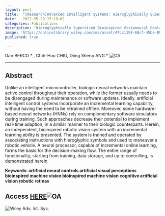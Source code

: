 ```yaml
---
layout: post
title:  "[Research]Advanced Intelligent Systems: Hieroglyphically Supervised Bioinspired Visioneural Controller"
date:   2022-05-29 15:18:02
categories: Publications
description: "Hieroglyphically Supervised Bioinspired Visioneural Controller"
image: 'https://onlinelibrary.wiley.com/cms/asset/47cc1198-68cf-45be-8918-cdb1b01b5052/aisy202200066-fig-0003-m.jpg'
published: true

---
```


Dan BERCO \* , Chih-Hao CHIU, Diing Shenp ANG \*
![OA](https://www.openaccess.nl/sites/www.openaccess.nl/files/documenten/open-access-logo-png-transparent.png)

---

## Abstract

Unlike an intelligent microcontroller, biologic neural networks maintain active control throughout their operation, while the former usually needs to be disengaged during maintenance or software updates. Ideally, artificial intelligent control systems incorporate an incremental learning capability, without having the need to be retrained offline. Moreover, some hardware-based neural networks (HNNs) rely on complementary software simulators during training. Such approaches decrease their potential to implement real-time adaption, in a similar manner to their biologic counterparts. Herein, an independent, bioinspired robotic vision system with an incremental learning ability is presented. The system is trained and operated by associating instructions with hieroglyphic symbols and used to maneuver a robotic vehicle. A neural processor, capable of incremental online learning, forms the basis for the decision-making flow. The entire range of functionality, starting from training, data storage, and up to controlling, is demonstrated herein.

**Keywords: artificial neural controls artificial visual perceptions bioinspired machine vision bioinspired machine vision cognitive artificial vision robotic retinas**

## Access [HERE](https://onlinelibrary.wiley.com/doi/full/10.1002/aisy.202200066)![OA](https://www.openaccess.nl/sites/www.openaccess.nl/files/documenten/open-access-logo-png-transparent.png)

![Wiley Adv. Int. Sys.](https://onlinelibrary.wiley.com/pb-assets/journal-banners/26404567-1552645020053.jpg)


